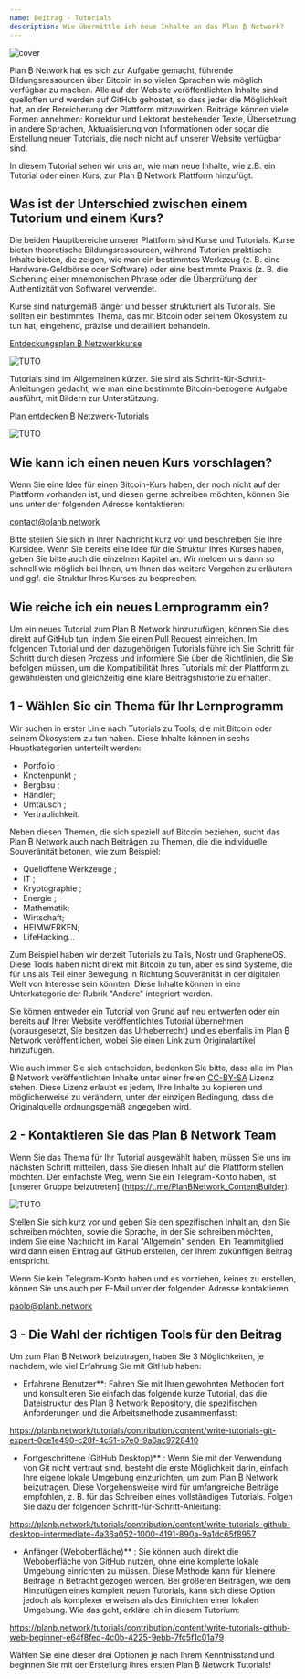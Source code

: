 ```yaml
---
name: Beitrag - Tutorials
description: Wie übermittle ich neue Inhalte an das Plan ₿ Network?
---
```

![cover](assets/cover.webp)

Plan ₿ Network hat es sich zur Aufgabe gemacht, führende Bildungsressourcen über Bitcoin in so vielen Sprachen wie möglich verfügbar zu machen. Alle auf der Website veröffentlichten Inhalte sind quelloffen und werden auf GitHub gehostet, so dass jeder die Möglichkeit hat, an der Bereicherung der Plattform mitzuwirken. Beiträge können viele Formen annehmen: Korrektur und Lektorat bestehender Texte, Übersetzung in andere Sprachen, Aktualisierung von Informationen oder sogar die Erstellung neuer Tutorials, die noch nicht auf unserer Website verfügbar sind.

In diesem Tutorial sehen wir uns an, wie man neue Inhalte, wie z.B. ein Tutorial oder einen Kurs, zur Plan ₿ Network Plattform hinzufügt.

## Was ist der Unterschied zwischen einem Tutorium und einem Kurs?

Die beiden Hauptbereiche unserer Plattform sind Kurse und Tutorials. Kurse bieten theoretische Bildungsressourcen, während Tutorien praktische Inhalte bieten, die zeigen, wie man ein bestimmtes Werkzeug (z. B. eine Hardware-Geldbörse oder Software) oder eine bestimmte Praxis (z. B. die Sicherung einer mnemonischen Phrase oder die Überprüfung der Authentizität von Software) verwendet.

Kurse sind naturgemäß länger und besser strukturiert als Tutorials. Sie sollten ein bestimmtes Thema, das mit Bitcoin oder seinem Ökosystem zu tun hat, eingehend, präzise und detailliert behandeln.

[Entdeckungsplan ₿ Netzwerkkurse](https://planb.network/courses)

![TUTO](assets/fr/37.webp)

Tutorials sind im Allgemeinen kürzer. Sie sind als Schritt-für-Schritt-Anleitungen gedacht, wie man eine bestimmte Bitcoin-bezogene Aufgabe ausführt, mit Bildern zur Unterstützung.

[Plan entdecken ₿ Netzwerk-Tutorials](https://planb.network/tutorials)

![TUTO](assets/fr/38.webp)

## Wie kann ich einen neuen Kurs vorschlagen?

Wenn Sie eine Idee für einen Bitcoin-Kurs haben, der noch nicht auf der Plattform vorhanden ist, und diesen gerne schreiben möchten, können Sie uns unter der folgenden Adresse kontaktieren:

contact@planb.network

Bitte stellen Sie sich in Ihrer Nachricht kurz vor und beschreiben Sie Ihre Kursidee. Wenn Sie bereits eine Idee für die Struktur Ihres Kurses haben, geben Sie bitte auch die einzelnen Kapitel an. Wir melden uns dann so schnell wie möglich bei Ihnen, um Ihnen das weitere Vorgehen zu erläutern und ggf. die Struktur Ihres Kurses zu besprechen.

## Wie reiche ich ein neues Lernprogramm ein?

Um ein neues Tutorial zum Plan ₿ Network hinzuzufügen, können Sie dies direkt auf GitHub tun, indem Sie einen Pull Request einreichen. Im folgenden Tutorial und den dazugehörigen Tutorials führe ich Sie Schritt für Schritt durch diesen Prozess und informiere Sie über die Richtlinien, die Sie befolgen müssen, um die Kompatibilität Ihres Tutorials mit der Plattform zu gewährleisten und gleichzeitig eine klare Beitragshistorie zu erhalten.

## 1 - Wählen Sie ein Thema für Ihr Lernprogramm

Wir suchen in erster Linie nach Tutorials zu Tools, die mit Bitcoin oder seinem Ökosystem zu tun haben. Diese Inhalte können in sechs Hauptkategorien unterteilt werden:


- Portfolio ;
- Knotenpunkt ;
- Bergbau ;
- Händler;
- Umtausch ;
- Vertraulichkeit.

Neben diesen Themen, die sich speziell auf Bitcoin beziehen, sucht das Plan ₿ Network auch nach Beiträgen zu Themen, die die individuelle Souveränität betonen, wie zum Beispiel:


- Quelloffene Werkzeuge ;
- IT ;
- Kryptographie ;
- Energie ;
- Mathematik;
- Wirtschaft;
- HEIMWERKEN;
- LifeHacking...

Zum Beispiel haben wir derzeit Tutorials zu Tails, Nostr und GrapheneOS. Diese Tools haben nicht direkt mit Bitcoin zu tun, aber es sind Systeme, die für uns als Teil einer Bewegung in Richtung Souveränität in der digitalen Welt von Interesse sein könnten. Diese Inhalte können in eine Unterkategorie der Rubrik "Andere" integriert werden.

Sie können entweder ein Tutorial von Grund auf neu entwerfen oder ein bereits auf Ihrer Website veröffentlichtes Tutorial übernehmen (vorausgesetzt, Sie besitzen das Urheberrecht) und es ebenfalls im Plan ₿ Network veröffentlichen, wobei Sie einen Link zum Originalartikel hinzufügen.

Wie auch immer Sie sich entscheiden, bedenken Sie bitte, dass alle im Plan ₿ Network veröffentlichten Inhalte unter einer freien [CC-BY-SA](https://creativecommons.org/licenses/by-sa/4.0/) Lizenz stehen. Diese Lizenz erlaubt es jedem, Ihre Inhalte zu kopieren und möglicherweise zu verändern, unter der einzigen Bedingung, dass die Originalquelle ordnungsgemäß angegeben wird.

## 2 - Kontaktieren Sie das Plan ₿ Network Team

Wenn Sie das Thema für Ihr Tutorial ausgewählt haben, müssen Sie uns im nächsten Schritt mitteilen, dass Sie diesen Inhalt auf die Plattform stellen möchten. Der einfachste Weg, wenn Sie ein Telegram-Konto haben, ist [unserer Gruppe beizutreten] (https://t.me/PlanBNetwork_ContentBuilder).

![TUTO](assets/fr/39.webp)

Stellen Sie sich kurz vor und geben Sie den spezifischen Inhalt an, den Sie schreiben möchten, sowie die Sprache, in der Sie schreiben möchten, indem Sie eine Nachricht im Kanal "Allgemein" senden. Ein Teammitglied wird dann einen Eintrag auf GitHub erstellen, der Ihrem zukünftigen Beitrag entspricht.

Wenn Sie kein Telegram-Konto haben und es vorziehen, keines zu erstellen, können Sie uns auch per E-Mail unter der folgenden Adresse kontaktieren

paolo@planb.network

## 3 - Die Wahl der richtigen Tools für den Beitrag

Um zum Plan ₿ Network beizutragen, haben Sie 3 Möglichkeiten, je nachdem, wie viel Erfahrung Sie mit GitHub haben:


- Erfahrene Benutzer**: Fahren Sie mit Ihren gewohnten Methoden fort und konsultieren Sie einfach das folgende kurze Tutorial, das die Dateistruktur des Plan ₿ Network Repository, die spezifischen Anforderungen und die Arbeitsmethode zusammenfasst:

https://planb.network/tutorials/contribution/content/write-tutorials-git-expert-0ce1e490-c28f-4c51-b7e0-9a6ac9728410

- Fortgeschrittene (GitHub Desktop)** : Wenn Sie mit der Verwendung von Git nicht vertraut sind, besteht die erste Möglichkeit darin, einfach Ihre eigene lokale Umgebung einzurichten, um zum Plan ₿ Network beizutragen. Diese Vorgehensweise wird für umfangreiche Beiträge empfohlen, z. B. für das Schreiben eines vollständigen Tutorials. Folgen Sie dazu der folgenden Schritt-für-Schritt-Anleitung:

https://planb.network/tutorials/contribution/content/write-tutorials-github-desktop-intermediate-4a36a052-1000-4191-890a-9a1dc65f8957

- Anfänger (Weboberfläche)** : Sie können auch direkt die Weboberfläche von GitHub nutzen, ohne eine komplette lokale Umgebung einrichten zu müssen. Diese Methode kann für kleinere Beiträge in Betracht gezogen werden. Bei größeren Beiträgen, wie dem Hinzufügen eines komplett neuen Tutorials, kann sich diese Option jedoch als komplexer erweisen als das Einrichten einer lokalen Umgebung. Wie das geht, erkläre ich in diesem Tutorium:

https://planb.network/tutorials/contribution/content/write-tutorials-github-web-beginner-e64f8fed-4c0b-4225-9ebb-7fc5f1c01a79

Wählen Sie eine dieser drei Optionen je nach Ihrem Kenntnisstand und beginnen Sie mit der Erstellung Ihres ersten Plan ₿ Network Tutorials!
